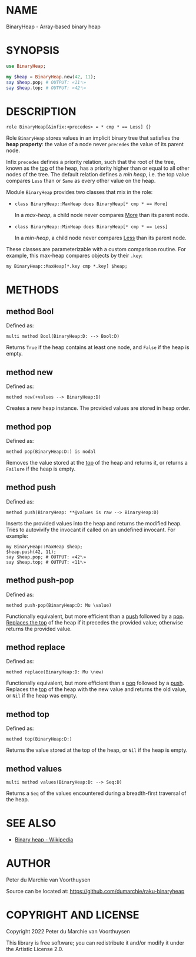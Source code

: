 NAME
====

BinaryHeap - Array-based binary heap

SYNOPSIS
========

```raku
use BinaryHeap;

my $heap = BinaryHeap.new(42, 11);
say $heap.pop; # OUTPUT: «11␤»
say $heap.top; # OUTPUT: «42␤»
```

DESCRIPTION
===========

    role BinaryHeap[&infix:<precedes> = * cmp * == Less] {}

Role `BinaryHeap` stores values in an implicit binary tree that satisfies the **heap property**: the value of a node never `precedes` the value of its parent node.

Infix `precedes` defines a priority relation, such that the root of the tree, known as the [top](#method_top) of the heap, has a priority higher than or equal to all other nodes of the tree. The default relation defines a *min heap*, i.e. the top value compares `Less` than or `Same` as every other value on the heap.

Module `BinaryHeap` provides two classes that mix in the role:

  * `class BinaryHeap::MaxHeap does BinaryHeap[* cmp * == More]`

    In a *max-heap*, a child node never compares [More](More) than its parent node.

  * `class BinaryHeap::MinHeap does BinaryHeap[* cmp * == Less]`

    In a *min-heap*, a child node never compares [Less](Less) than its parent node.

These classes are parameterizable with a custom comparison routine. For example, this max-heap compares objects by their `.key`:

    my BinaryHeap::MaxHeap[*.key cmp *.key] $heap;

METHODS
=======

method Bool
-----------

Defined as:

    multi method Bool(BinaryHeap:D: --> Bool:D)

Returns `True` if the heap contains at least one node, and `False` if the heap is empty.

method new
----------

Defined as:

    method new(+values --> BinaryHeap:D)

Creates a new heap instance. The provided values are stored in heap order.

method pop
----------

Defined as:

    method pop(BinaryHeap:D:) is nodal

Removes the value stored at the [top](#method_top) of the heap and returns it, or returns a `Failure` if the heap is empty.

method push
-----------

Defined as:

    method push(BinaryHeap: **@values is raw --> BinaryHeap:D)

Inserts the provided values into the heap and returns the modified heap. Tries to autovivify the invocant if called on an undefined invocant. For example:

    my BinaryHeap::MaxHeap $heap;
    $heap.push(42, 11);
    say $heap.pop; # OUTPUT: «42␤»
    say $heap.top; # OUTPUT: «11␤»

method push-pop
---------------

Defined as:

    method push-pop(BinaryHeap:D: Mu \value)

Functionally equivalent, but more efficient than a [push](#method_push) followed by a [pop](#method_pop). [Replaces the top](#method_replace) of the heap if it precedes the provided value; otherwise returns the provided value.

method replace
--------------

Defined as:

    method replace(BinaryHeap:D: Mu \new)

Functionally equivalent, but more efficient than a [pop](#method_pop) followed by a [push](#method_push). Replaces the [top](#method_top) of the heap with the new value and returns the old value, or `Nil` if the heap was empty.

method top
----------

Defined as:

    method top(BinaryHeap:D:)

Returns the value stored at the top of the heap, or `Nil` if the heap is empty.

method values
-------------

    multi method values(BinaryHeap:D: --> Seq:D)

Returns a `Seq` of the values encountered during a breadth-first traversal of the heap.

SEE ALSO
========

  * [Binary heap - Wikipedia](https://en.wikipedia.org/wiki/Binary_heap)

AUTHOR
======

Peter du Marchie van Voorthuysen

Source can be located at: https://github.com/dumarchie/raku-binaryheap

COPYRIGHT AND LICENSE
=====================

Copyright 2022 Peter du Marchie van Voorthuysen

This library is free software; you can redistribute it and/or modify it under the Artistic License 2.0.


